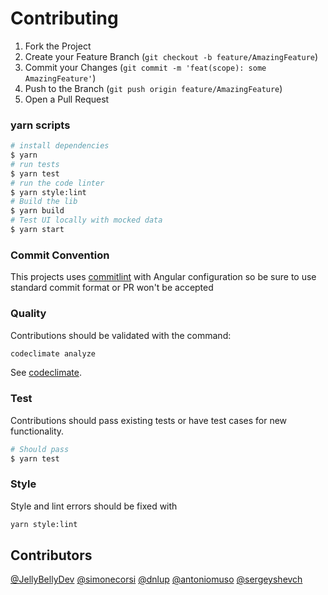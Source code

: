 # Contributing

1. Fork the Project
2. Create your Feature Branch (`git checkout -b feature/AmazingFeature`)
3. Commit your Changes (`git commit -m 'feat(scope): some AmazingFeature'`)
4. Push to the Branch (`git push origin feature/AmazingFeature`)
5. Open a Pull Request

### yarn scripts

```bash
# install dependencies
$ yarn
# run tests
$ yarn test
# run the code linter
$ yarn style:lint
# Build the lib
$ yarn build
# Test UI locally with mocked data
$ yarn start
```

### Commit Convention

This projects uses [commitlint](https://commitlint.js.org/) with Angular configuration so be sure to use standard commit format or PR won't be accepted

### Quality

Contributions should be validated with the command:

```bash
codeclimate analyze
```

See [codeclimate](https://github.com/codeclimate/codeclimate).

### Test

Contributions should pass existing tests or have test cases for new functionality.

```bash
# Should pass
$ yarn test
```

### Style

Style and lint errors should be fixed with

```bash
yarn style:lint
```

## Contributors

[@JellyBellyDev](https://github.com/JellyBellyDev)
[@simonecorsi](https://github.com/simonecorsi)
[@dnlup](https://github.com/dnlup)
[@antoniomuso](https://github.com/antoniomuso)
[@sergeyshevch](https://github.com/sergeyshevch)
